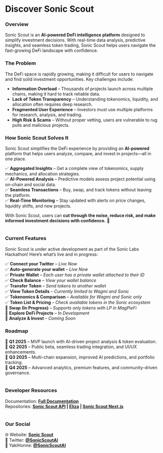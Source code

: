 # **Discover Sonic Scout**  

### **Overview**  
Sonic Scout is an **AI-powered DeFi intelligence platform** designed to simplify investment decisions. With real-time data analysis, predictive insights, and seamless token trading, Sonic Scout helps users navigate the fast-growing DeFi landscape with confidence.  

### **The Problem**  
The DeFi space is rapidly growing, making it difficult for users to navigate and find solid investment opportunities. Key challenges include:  

- **Information Overload** – Thousands of projects launch across multiple chains, making it hard to track reliable data.  
- **Lack of Token Transparency** – Understanding tokenomics, liquidity, and allocation often requires deep research.  
- **Fragmented User Experience** – Investors must use multiple platforms for research, analysis, and trading.  
- **High Risk & Scams** – Without proper vetting, users are vulnerable to rug pulls and malicious projects.  

### **How Sonic Scout Solves It**  
Sonic Scout simplifies the DeFi experience by providing an **AI-powered** platform that helps users analyze, compare, and invest in projects—all in one place.  

✅ **Aggregated Insights** – Get a complete view of tokenomics, supply mechanics, and allocation strategies.  
✅ **AI-Powered Analysis** – Predictive models assess project potential using on-chain and social data.  
✅ **Seamless Transactions** – Buy, swap, and track tokens without leaving the platform.  
✅ **Real-Time Monitoring** – Stay updated with alerts on price changes, liquidity shifts, and new projects.  

With Sonic Scout, users can **cut through the noise, reduce risk, and make informed investment decisions with confidence.** 🚀  

#
### **Current Features**  
Sonic Scout is under active development as part of the Sonic Labs Hackathon! Here’s what’s live and in progress:  

✅ **Connect your Twitter** – *Live Now*  
✅ **Auto-generate your wallet** – *Live Now*  
✅ **Private Wallet** – *Each user has a private wallet attached to their ID*  
✅ **Check Balance** – *View your wallet balance*  
✅ **Transfer Token** – *Send tokens to another wallet*  
✅ **View Token Details** – *Currently limited to Wagmi and Sonic*  
✅ **Tokenomics & Comparison** – *Available for Wagmi and Sonic only*  
✅ **Token List & Pricing** – *Check available tokens in the Sonic ecosystem*  
🚧 **Swap (In Progress)** – *Supports only tokens with LP in MagPieFi*  
🚧 **Explore DeFi Projects** – *In Development*  
🚧 **Analyze & Invest** – *Coming Soon*  

### **Roadmap**  
📅 **Q1 2025** – MVP launch with AI-driven project analysis & token evaluation.  
📅 **Q2 2025** – Public beta, seamless trading integration, and UI/UX enhancements.  
📅 **Q3 2025** – Multi-chain expansion, improved AI predictions, and portfolio tracking.  
📅 **Q4 2025** – Advanced analytics, premium features, and community-driven governance.  

#
### **Developer Resources**

Documentation: **[Full Documentation](https://sonic-scout.gitbook.io/docs)**  
Repositories:
**[Sonic Scout API](https://github.com/Sonic-Scout/scout-api) |
[Eliza](https://github.com/Sonic-Scout/eliza-full) |
[Sonic Scout Next.js](https://github.com/Sonic-Scout/sonic-scout-next)**

# 
### **Our Social**  
🌐 Website: **<a href="https://sonicscout.tech/" target="_blank">Sonic Scout</a>**   
📢 Twitter: **[@SonicScoutAI](https://x.com/SonicScoutAI)**   
📢 YakiHonne: **[@SonicScoutAI](https://yakihonne.com/users/npub1fc639evlfrfez9egzy7kx9g2zdex7mwyrqyv243hvq4224526xlqgzap54)** 

